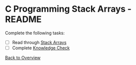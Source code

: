 # C Programming Stack Arrays - README
Complete the following tasks:
- [ ] Read through [Stack Arrays](stack_arrays.md)
- [ ] Complete [Knowledge Check](knowledge_check.md)

[Back to Overview](../README.md)